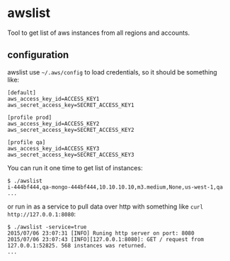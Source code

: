 # awslist
Tool to get list of aws instances from all regions and accounts.

## configuration
awslist use `~/.aws/config` to load credentials, so it should be something like:
```
[default]
aws_access_key_id=ACCESS_KEY1
aws_secret_access_key=SECRET_ACCESS_KEY1

[profile prod]
aws_access_key_id=ACCESS_KEY2
aws_secret_access_key=SECRET_ACCESS_KEY2

[profile qa]
aws_access_key_id=ACCESS_KEY3
aws_secret_access_key=SECRET_ACCESS_KEY3
```

You can run it one time to get list of instances:
```
$ ./awslist
i-444bf444,qa-mongo-444bf444,10.10.10.10,m3.medium,None,us-west-1,qa
...
```

or run in as a service to pull data over http with something like `curl http://127.0.0.1:8080`:
```
$ ./awslist -service=true
2015/07/06 23:07:31 [INFO] Runing http server on port: 8080
2015/07/06 23:07:43 [INFO][127.0.0.1:8080]: GET / request from 127.0.0.1:52825. 568 instances was returned.
...
```
